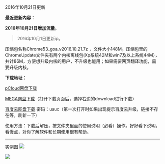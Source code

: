 2016年10月21日更新 

**最近更新内容：**

**2016年10月21日增加流量**。

> 2016年10月1日更新ip。


压缩包名称Chrome53_goa_v2016.10.21.7z ，文件大小148M。压缩包里的ChromeUpdate文件夹有两个内核离线包(Xp系统42M和win7及以上系统44M），共计86M，方便想升级内核的用户，不升级也能用；如果需要网页翻译功能，需要升级内核。


**下载地址：**

[pCloud网盘下载](https://my.pcloud.com/publink/show?code=XZK5N9ZDqLtUFXJowhLYQFLksDkLS2QpdvV)

[MEGA网盘下载](https://mega.nz/#!I5o1gZxb!-3Zlg1gI5yr0rAtlpO_LmT0_f3Rh_pYiotrBIlAH4sQ)（打开下载页面后，选择右边的download进行下载）

[百度云网盘下载](http://pan.baidu.com/s/1boXYh3p) 密码：uauc（第一次打开时如果出现提示百度云升级，链接不存在等，刷新一下）


使用方法：下载后解压，按文件夹里面的使用说明（必看）操作。好好看下说明，看慢点，对你了解软件和长期使用很有帮助。

***
实例图
![](https://raw.githubusercontent.com/Alvin9999/pac2/master/goagent综合版使用1.png)

![](https://raw.githubusercontent.com/Alvin9999/pac2/master/GOA1.png)